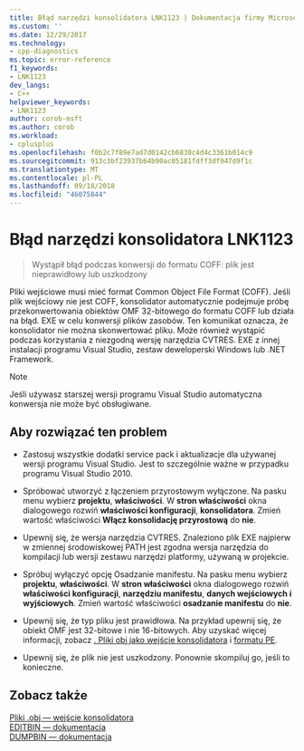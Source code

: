 ```yaml
---
title: Błąd narzędzi konsolidatora LNK1123 | Dokumentacja firmy Microsoft
ms.custom: ''
ms.date: 12/29/2017
ms.technology:
- cpp-diagnostics
ms.topic: error-reference
f1_keywords:
- LNK1123
dev_langs:
- C++
helpviewer_keywords:
- LNK1123
author: corob-msft
ms.author: corob
ms.workload:
- cplusplus
ms.openlocfilehash: f0b2c7f89e7ad7d0142cb6830c4d4c3361b014c9
ms.sourcegitcommit: 913c3bf23937b64b90ac05181fdff3df947d9f1c
ms.translationtype: MT
ms.contentlocale: pl-PL
ms.lasthandoff: 09/18/2018
ms.locfileid: "46075844"
---
```

# <a name="linker-tools-error-lnk1123"></a>Błąd narzędzi konsolidatora LNK1123

> Wystąpił błąd podczas konwersji do formatu COFF: plik jest nieprawidłowy lub uszkodzony

Pliki wejściowe musi mieć format Common Object File Format (COFF). Jeśli plik wejściowy nie jest COFF, konsolidator automatycznie podejmuje próbę przekonwertowania obiektów OMF 32-bitowego do formatu COFF lub działa na błąd. EXE w celu konwersji plików zasobów. Ten komunikat oznacza, że konsolidator nie można skonwertować pliku. Może również wystąpić podczas korzystania z niezgodną wersję narzędzia CVTRES. EXE z innej instalacji programu Visual Studio, zestaw deweloperski Windows lub .NET Framework.

> [!NOTE]
> Jeśli używasz starszej wersji programu Visual Studio automatyczna konwersja nie może być obsługiwane.

## <a name="to-fix-the-problem"></a>Aby rozwiązać ten problem

- Zastosuj wszystkie dodatki service pack i aktualizacje dla używanej wersji programu Visual Studio. Jest to szczególnie ważne w przypadku programu Visual Studio 2010.

- Spróbować utworzyć z łączeniem przyrostowym wyłączone. Na pasku menu wybierz **projektu**, **właściwości**. W **stron właściwości** okna dialogowego rozwiń **właściwości konfiguracji**, **konsolidatora**. Zmień wartość właściwości **Włącz konsolidację przyrostową** do **nie**.

- Upewnij się, że wersja narzędzia CVTRES. Znaleziono plik EXE najpierw w zmiennej środowiskowej PATH jest zgodna wersja narzędzia do kompilacji lub wersji zestawu narzędzi platformy, używaną w projekcie.

- Spróbuj wyłączyć opcję Osadzanie manifestu. Na pasku menu wybierz **projektu**, **właściwości**. W **stron właściwości** okna dialogowego rozwiń **właściwości konfiguracji**, **narzędziu manifestu**, **danych wejściowych i wyjściowych**. Zmień wartość właściwości **osadzanie manifestu** do **nie**.

- Upewnij się, że typ pliku jest prawidłowa. Na przykład upewnij się, że obiekt OMF jest 32-bitowe i nie 16-bitowych. Aby uzyskać więcej informacji, zobacz [. Pliki obj jako wejście konsolidatora](../../build/reference/dot-obj-files-as-linker-input.md) i [formatu PE](/windows/desktop/Debug/pe-format).

- Upewnij się, że plik nie jest uszkodzony. Ponownie skompiluj go, jeśli to konieczne.

## <a name="see-also"></a>Zobacz także

[Pliki .obj — wejście konsolidatora](../../build/reference/dot-obj-files-as-linker-input.md)<br/>
[EDITBIN — dokumentacja](../../build/reference/editbin-reference.md)<br/>
[DUMPBIN — dokumentacja](../../build/reference/dumpbin-reference.md)
